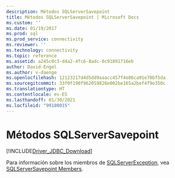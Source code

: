 ```yaml
---
description: Métodos SQLServerSavepoint
title: Métodos SQLServerSavepoint | Microsoft Docs
ms.custom: ''
ms.date: 01/19/2017
ms.prod: sql
ms.prod_service: connectivity
ms.reviewer: ''
ms.technology: connectivity
ms.topic: reference
ms.assetid: a245c0c3-d4a2-4fc6-8adc-0c91091716eb
author: David-Engel
ms.author: v-daenge
ms.openlocfilehash: 12123217d4d5dd9aaacc457f4e86ca91e70bf5da
ms.sourcegitcommit: 33f0f190f962059826e002be165a2bef4f9e350c
ms.translationtype: HT
ms.contentlocale: es-ES
ms.lasthandoff: 01/30/2021
ms.locfileid: "99180015"
---
```

# <a name="sqlserversavepoint-methods"></a>Métodos SQLServerSavepoint
[!INCLUDE[Driver_JDBC_Download](../../../includes/driver_jdbc_download.md)]

  Para información sobre los miembros de [SQLServerException](../../../connect/jdbc/reference/sqlserverexception-class.md), vea [SQLServerSavepoint Members](../../../connect/jdbc/reference/sqlserversavepoint-members.md).  
  
  

